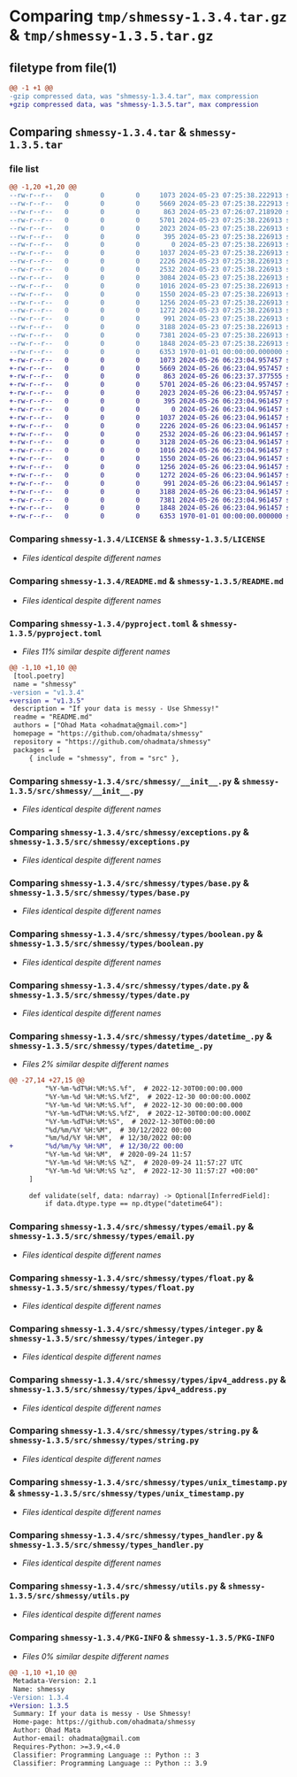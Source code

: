 # Comparing `tmp/shmessy-1.3.4.tar.gz` & `tmp/shmessy-1.3.5.tar.gz`

## filetype from file(1)

```diff
@@ -1 +1 @@
-gzip compressed data, was "shmessy-1.3.4.tar", max compression
+gzip compressed data, was "shmessy-1.3.5.tar", max compression
```

## Comparing `shmessy-1.3.4.tar` & `shmessy-1.3.5.tar`

### file list

```diff
@@ -1,20 +1,20 @@
--rw-r--r--   0        0        0     1073 2024-05-23 07:25:38.222913 shmessy-1.3.4/LICENSE
--rw-r--r--   0        0        0     5669 2024-05-23 07:25:38.222913 shmessy-1.3.4/README.md
--rw-r--r--   0        0        0      863 2024-05-23 07:26:07.218920 shmessy-1.3.4/pyproject.toml
--rw-r--r--   0        0        0     5701 2024-05-23 07:25:38.226913 shmessy-1.3.4/src/shmessy/__init__.py
--rw-r--r--   0        0        0     2023 2024-05-23 07:25:38.226913 shmessy-1.3.4/src/shmessy/exceptions.py
--rw-r--r--   0        0        0      395 2024-05-23 07:25:38.226913 shmessy-1.3.4/src/shmessy/schema.py
--rw-r--r--   0        0        0        0 2024-05-23 07:25:38.226913 shmessy-1.3.4/src/shmessy/types/__init__.py
--rw-r--r--   0        0        0     1037 2024-05-23 07:25:38.226913 shmessy-1.3.4/src/shmessy/types/base.py
--rw-r--r--   0        0        0     2226 2024-05-23 07:25:38.226913 shmessy-1.3.4/src/shmessy/types/boolean.py
--rw-r--r--   0        0        0     2532 2024-05-23 07:25:38.226913 shmessy-1.3.4/src/shmessy/types/date.py
--rw-r--r--   0        0        0     3084 2024-05-23 07:25:38.226913 shmessy-1.3.4/src/shmessy/types/datetime_.py
--rw-r--r--   0        0        0     1016 2024-05-23 07:25:38.226913 shmessy-1.3.4/src/shmessy/types/email.py
--rw-r--r--   0        0        0     1550 2024-05-23 07:25:38.226913 shmessy-1.3.4/src/shmessy/types/float.py
--rw-r--r--   0        0        0     1256 2024-05-23 07:25:38.226913 shmessy-1.3.4/src/shmessy/types/integer.py
--rw-r--r--   0        0        0     1272 2024-05-23 07:25:38.226913 shmessy-1.3.4/src/shmessy/types/ipv4_address.py
--rw-r--r--   0        0        0      991 2024-05-23 07:25:38.226913 shmessy-1.3.4/src/shmessy/types/string.py
--rw-r--r--   0        0        0     3188 2024-05-23 07:25:38.226913 shmessy-1.3.4/src/shmessy/types/unix_timestamp.py
--rw-r--r--   0        0        0     7381 2024-05-23 07:25:38.226913 shmessy-1.3.4/src/shmessy/types_handler.py
--rw-r--r--   0        0        0     1848 2024-05-23 07:25:38.226913 shmessy-1.3.4/src/shmessy/utils.py
--rw-r--r--   0        0        0     6353 1970-01-01 00:00:00.000000 shmessy-1.3.4/PKG-INFO
+-rw-r--r--   0        0        0     1073 2024-05-26 06:23:04.957457 shmessy-1.3.5/LICENSE
+-rw-r--r--   0        0        0     5669 2024-05-26 06:23:04.957457 shmessy-1.3.5/README.md
+-rw-r--r--   0        0        0      863 2024-05-26 06:23:37.377555 shmessy-1.3.5/pyproject.toml
+-rw-r--r--   0        0        0     5701 2024-05-26 06:23:04.957457 shmessy-1.3.5/src/shmessy/__init__.py
+-rw-r--r--   0        0        0     2023 2024-05-26 06:23:04.957457 shmessy-1.3.5/src/shmessy/exceptions.py
+-rw-r--r--   0        0        0      395 2024-05-26 06:23:04.961457 shmessy-1.3.5/src/shmessy/schema.py
+-rw-r--r--   0        0        0        0 2024-05-26 06:23:04.961457 shmessy-1.3.5/src/shmessy/types/__init__.py
+-rw-r--r--   0        0        0     1037 2024-05-26 06:23:04.961457 shmessy-1.3.5/src/shmessy/types/base.py
+-rw-r--r--   0        0        0     2226 2024-05-26 06:23:04.961457 shmessy-1.3.5/src/shmessy/types/boolean.py
+-rw-r--r--   0        0        0     2532 2024-05-26 06:23:04.961457 shmessy-1.3.5/src/shmessy/types/date.py
+-rw-r--r--   0        0        0     3128 2024-05-26 06:23:04.961457 shmessy-1.3.5/src/shmessy/types/datetime_.py
+-rw-r--r--   0        0        0     1016 2024-05-26 06:23:04.961457 shmessy-1.3.5/src/shmessy/types/email.py
+-rw-r--r--   0        0        0     1550 2024-05-26 06:23:04.961457 shmessy-1.3.5/src/shmessy/types/float.py
+-rw-r--r--   0        0        0     1256 2024-05-26 06:23:04.961457 shmessy-1.3.5/src/shmessy/types/integer.py
+-rw-r--r--   0        0        0     1272 2024-05-26 06:23:04.961457 shmessy-1.3.5/src/shmessy/types/ipv4_address.py
+-rw-r--r--   0        0        0      991 2024-05-26 06:23:04.961457 shmessy-1.3.5/src/shmessy/types/string.py
+-rw-r--r--   0        0        0     3188 2024-05-26 06:23:04.961457 shmessy-1.3.5/src/shmessy/types/unix_timestamp.py
+-rw-r--r--   0        0        0     7381 2024-05-26 06:23:04.961457 shmessy-1.3.5/src/shmessy/types_handler.py
+-rw-r--r--   0        0        0     1848 2024-05-26 06:23:04.961457 shmessy-1.3.5/src/shmessy/utils.py
+-rw-r--r--   0        0        0     6353 1970-01-01 00:00:00.000000 shmessy-1.3.5/PKG-INFO
```

### Comparing `shmessy-1.3.4/LICENSE` & `shmessy-1.3.5/LICENSE`

 * *Files identical despite different names*

### Comparing `shmessy-1.3.4/README.md` & `shmessy-1.3.5/README.md`

 * *Files identical despite different names*

### Comparing `shmessy-1.3.4/pyproject.toml` & `shmessy-1.3.5/pyproject.toml`

 * *Files 11% similar despite different names*

```diff
@@ -1,10 +1,10 @@
 [tool.poetry]
 name = "shmessy"
-version = "v1.3.4"
+version = "v1.3.5"
 description = "If your data is messy - Use Shmessy!"
 readme = "README.md"
 authors = ["Ohad Mata <ohadmata@gmail.com>"]
 homepage = "https://github.com/ohadmata/shmessy"
 repository = "https://github.com/ohadmata/shmessy"
 packages = [
     { include = "shmessy", from = "src" },
```

### Comparing `shmessy-1.3.4/src/shmessy/__init__.py` & `shmessy-1.3.5/src/shmessy/__init__.py`

 * *Files identical despite different names*

### Comparing `shmessy-1.3.4/src/shmessy/exceptions.py` & `shmessy-1.3.5/src/shmessy/exceptions.py`

 * *Files identical despite different names*

### Comparing `shmessy-1.3.4/src/shmessy/types/base.py` & `shmessy-1.3.5/src/shmessy/types/base.py`

 * *Files identical despite different names*

### Comparing `shmessy-1.3.4/src/shmessy/types/boolean.py` & `shmessy-1.3.5/src/shmessy/types/boolean.py`

 * *Files identical despite different names*

### Comparing `shmessy-1.3.4/src/shmessy/types/date.py` & `shmessy-1.3.5/src/shmessy/types/date.py`

 * *Files identical despite different names*

### Comparing `shmessy-1.3.4/src/shmessy/types/datetime_.py` & `shmessy-1.3.5/src/shmessy/types/datetime_.py`

 * *Files 2% similar despite different names*

```diff
@@ -27,14 +27,15 @@
         "%Y-%m-%dT%H:%M:%S.%f",  # 2022-12-30T00:00:00.000
         "%Y-%m-%d %H:%M:%S.%fZ",  # 2022-12-30 00:00:00.000Z
         "%Y-%m-%d %H:%M:%S.%f",  # 2022-12-30 00:00:00.000
         "%Y-%m-%dT%H:%M:%S.%fZ",  # 2022-12-30T00:00:00.000Z
         "%Y-%m-%dT%H:%M:%S",  # 2022-12-30T00:00:00
         "%d/%m/%Y %H:%M",  # 30/12/2022 00:00
         "%m/%d/%Y %H:%M",  # 12/30/2022 00:00
+        "%d/%m/%y %H:%M",  # 12/30/22 00:00
         "%Y-%m-%d %H:%M",  # 2020-09-24 11:57
         "%Y-%m-%d %H:%M:%S %Z",  # 2020-09-24 11:57:27 UTC
         "%Y-%m-%d %H:%M:%S %z",  # 2022-12-30 11:57:27 +00:00"
     ]
 
     def validate(self, data: ndarray) -> Optional[InferredField]:
         if data.dtype.type == np.dtype("datetime64"):
```

### Comparing `shmessy-1.3.4/src/shmessy/types/email.py` & `shmessy-1.3.5/src/shmessy/types/email.py`

 * *Files identical despite different names*

### Comparing `shmessy-1.3.4/src/shmessy/types/float.py` & `shmessy-1.3.5/src/shmessy/types/float.py`

 * *Files identical despite different names*

### Comparing `shmessy-1.3.4/src/shmessy/types/integer.py` & `shmessy-1.3.5/src/shmessy/types/integer.py`

 * *Files identical despite different names*

### Comparing `shmessy-1.3.4/src/shmessy/types/ipv4_address.py` & `shmessy-1.3.5/src/shmessy/types/ipv4_address.py`

 * *Files identical despite different names*

### Comparing `shmessy-1.3.4/src/shmessy/types/string.py` & `shmessy-1.3.5/src/shmessy/types/string.py`

 * *Files identical despite different names*

### Comparing `shmessy-1.3.4/src/shmessy/types/unix_timestamp.py` & `shmessy-1.3.5/src/shmessy/types/unix_timestamp.py`

 * *Files identical despite different names*

### Comparing `shmessy-1.3.4/src/shmessy/types_handler.py` & `shmessy-1.3.5/src/shmessy/types_handler.py`

 * *Files identical despite different names*

### Comparing `shmessy-1.3.4/src/shmessy/utils.py` & `shmessy-1.3.5/src/shmessy/utils.py`

 * *Files identical despite different names*

### Comparing `shmessy-1.3.4/PKG-INFO` & `shmessy-1.3.5/PKG-INFO`

 * *Files 0% similar despite different names*

```diff
@@ -1,10 +1,10 @@
 Metadata-Version: 2.1
 Name: shmessy
-Version: 1.3.4
+Version: 1.3.5
 Summary: If your data is messy - Use Shmessy!
 Home-page: https://github.com/ohadmata/shmessy
 Author: Ohad Mata
 Author-email: ohadmata@gmail.com
 Requires-Python: >=3.9,<4.0
 Classifier: Programming Language :: Python :: 3
 Classifier: Programming Language :: Python :: 3.9
```

